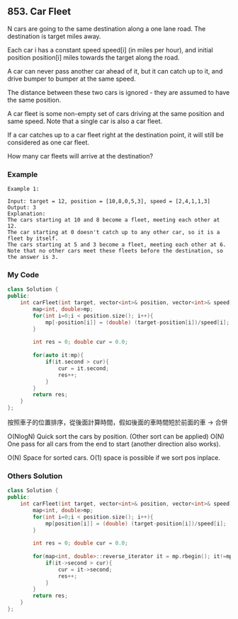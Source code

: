 ## 853. Car Fleet

N cars are going to the same destination along a one lane road.  The destination is target miles away.

Each car i has a constant speed speed[i] (in miles per hour), and initial position position[i] miles towards the target along the road.

A car can never pass another car ahead of it, but it can catch up to it, and drive bumper to bumper at the same speed.

The distance between these two cars is ignored - they are assumed to have the same position.

A car fleet is some non-empty set of cars driving at the same position and same speed.  Note that a single car is also a car fleet.

If a car catches up to a car fleet right at the destination point, it will still be considered as one car fleet.


How many car fleets will arrive at the destination?

### Example
```
Example 1:

Input: target = 12, position = [10,8,0,5,3], speed = [2,4,1,1,3]
Output: 3
Explanation:
The cars starting at 10 and 8 become a fleet, meeting each other at 12.
The car starting at 0 doesn't catch up to any other car, so it is a fleet by itself.
The cars starting at 5 and 3 become a fleet, meeting each other at 6.
Note that no other cars meet these fleets before the destination, so the answer is 3.
```

### My Code
```c++
class Solution {
public:
    int carFleet(int target, vector<int>& position, vector<int>& speed) {
        map<int, double>mp;
        for(int i=0;i < position.size(); i++){
            mp[-position[i]] = (double) (target-position[i])/speed[i];
        }
        
        int res = 0; double cur = 0.0;
        
        for(auto it:mp){
            if(it.second > cur){
                cur = it.second;
                res++;
            }
        }
        return res;
    }
};
```
按照車子的位置排序，從後面計算時間，假如後面的車時間短於前面的車 -> 合併

O(NlogN) Quick sort the cars by position. (Other sort can be applied)
O(N) One pass for all cars from the end to start (another direction also works).

O(N) Space for sorted cars.
O(1) space is possible if we sort pos inplace.

### Others Solution
```c++
class Solution {
public:
    int carFleet(int target, vector<int>& position, vector<int>& speed) {
        map<int, double>mp;
        for(int i=0;i < position.size(); i++){
            mp[position[i]] = (double) (target-position[i])/speed[i];
        }
        
        int res = 0; double cur = 0.0;
        
        for(map<int, double>::reverse_iterator it = mp.rbegin(); it!=mp.rend();it++ ){
            if(it->second > cur){
                cur = it->second;
                res++;
            }
        }
        return res;
    }
};
```

